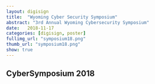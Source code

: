 ```yaml
---
layout: digisign
title:  "Wyoming Cyber Security Symposium"
abstract: "3rd Annual Wyoming Cybersecurity Symposium"
date:   2018-11-17
categories: [digisign, poster]
fullimg_url: "symposium18.png"
thumb_url: "symposium18.png"
show: true
---
```

## CyberSymposium 2018
